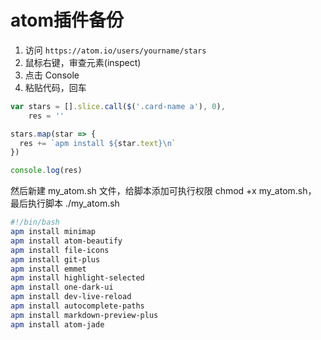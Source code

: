 # atom插件备份

1. 访问 `https://atom.io/users/yourname/stars`
2. 鼠标右键，审查元素(inspect)
3. 点击 Console
4. 粘贴代码，回车

``` js
var stars = [].slice.call($('.card-name a'), 0),
    res = ''

stars.map(star => {
  res += `apm install ${star.text}\n`
})

console.log(res)
```

然后新建 my_atom.sh 文件，给脚本添加可执行权限 chmod +x my_atom.sh，
最后执行脚本 ./my_atom.sh

``` bash
#!/bin/bash
apm install minimap
apm install atom-beautify
apm install file-icons
apm install git-plus
apm install emmet
apm install highlight-selected
apm install one-dark-ui
apm install dev-live-reload
apm install autocomplete-paths
apm install markdown-preview-plus
apm install atom-jade
```